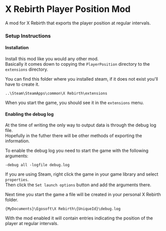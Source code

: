 X Rebirth Player Position Mod
=======================

A mod for X Rebirth that exports the player position at regular intervals.


### Setup Instructions ###
#### Installation ####
Install this mod like you would any other mod.<br/>
Basically it comes down to copying the `PlayerPosition` directory to the `extensions` directory.

You can find this folder where you installed steam, if it does not exist you'll have to create it.

    ..\Steam\SteamApps\common\X Rebirth\extensions
    
When you start the game, you should see it in the `extensions` menu.
    
    
#### Enabling the debug log ####
At the time of writing the only way to output data is through the debug log file.<br/>
Hopefully in the futher there will be other methods of exporting the information.

To enable the debug log you need to start the game with the following arguments:

    -debug all -logfile debug.log

If you are using Steam, right click the game in your game library and select `properties`.<br/>
Then click the `Set launch options` button and add the arguments there.

Next time you start the game a file will be created in your personal X Rebirth folder.

    {MyDocuments}\Egosoft\X Rebirth\{UniqueId}\debug.log
    
With the mod enabled it will contain entries indicating the position of the player at regular intervals.
